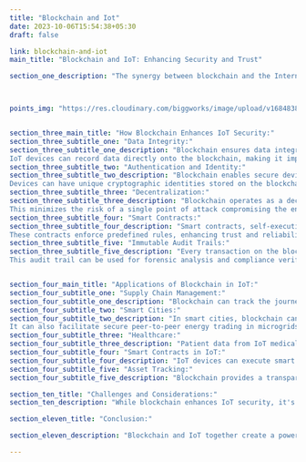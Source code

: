 ```yaml
---
title: "Blockchain and Iot"
date: 2023-10-06T15:54:38+05:30
draft: false

link: blockchain-and-iot
main_title: "Blockchain and IoT: Enhancing Security and Trust"

section_one_description: "The synergy between blockchain and the Internet of Things (IoT) holds immense potential for enhancing security, transparency, and trust in connected devices and data. Blockchain technology, known for its decentralized and immutable ledger, addresses many of the security challenges faced by IoT ecosystems."



points_img: "https://res.cloudinary.com/biggworks/image/upload/v1684838348/Group_11544_lwrsg0.png"


section_three_main_title: "How Blockchain Enhances IoT Security:"
section_three_subtitle_one: "Data Integrity:"
section_three_subtitle_one_description: "Blockchain ensures data integrity by creating a tamper-resistant and unchangeable record of transactions.
IoT devices can record data directly onto the blockchain, making it impossible to alter or manipulate."
section_three_subtitle_two: "Authentication and Identity:"
section_three_subtitle_two_description: "Blockchain enables secure device authentication and identity verification.
Devices can have unique cryptographic identities stored on the blockchain, preventing unauthorized access."
section_three_subtitle_three: "Decentralization:"
section_three_subtitle_three_description: "Blockchain operates as a decentralized network, reducing the reliance on a single point of failure.
This minimizes the risk of a single point of attack compromising the entire IoT ecosystem."
section_three_subtitle_four: "Smart Contracts:"
section_three_subtitle_four_description: "Smart contracts, self-executing code on the blockchain, can automate IoT device interactions.
These contracts enforce predefined rules, enhancing trust and reliability in IoT transactions."
section_three_subtitle_five: "Immutable Audit Trails:"
section_three_subtitle_five_description: "Every transaction on the blockchain creates an immutable audit trail.
This audit trail can be used for forensic analysis and compliance verification, crucial for IoT security."


section_four_main_title: "Applications of Blockchain in IoT:"
section_four_subtitle_one: "Supply Chain Management:"
section_four_subtitle_one_description: "Blockchain can track the journey of products from manufacturer to consumer, ensuring authenticity and preventing counterfeiting."
section_four_subtitle_two: "Smart Cities:"
section_four_subtitle_two_description: "In smart cities, blockchain can secure data from various sensors, ensuring integrity and privacy.
It can also facilitate secure peer-to-peer energy trading in microgrids."
section_four_subtitle_three: "Healthcare:"
section_four_subtitle_three_description: "Patient data from IoT medical devices can be securely stored on the blockchain, enabling secure sharing and access control."
section_four_subtitle_four: "Smart Contracts in IoT:"
section_four_subtitle_four_description: "IoT devices can execute smart contracts automatically, streamlining processes and ensuring trust in agreements."
section_four_subtitle_five: "Asset Tracking:"
section_four_subtitle_five_description: "Blockchain provides a transparent and secure way to track assets in real time, reducing theft and fraud."

section_ten_title: "Challenges and Considerations:"
section_ten_description: "While blockchain enhances IoT security, it's important to consider challenges such as scalability, latency, and energy consumption. Implementing blockchain in IoT systems requires careful planning and consideration of these factors."

section_eleven_title: "Conclusion:"

section_eleven_description: "Blockchain and IoT together create a powerful combination that strengthens security, trust, and transparency in connected systems. As IoT continues to grow and evolve, leveraging blockchain technology can help address the security concerns that come with an increasingly interconnected world. It's an exciting frontier in technology where the potential for innovation and security enhancement is boundless."

---
```



